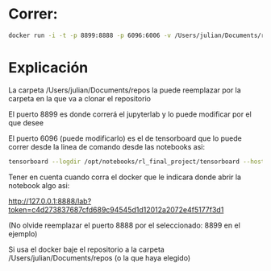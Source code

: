 
# Correr:

```bash
docker run -i -t -p 8899:8888 -p 6096:6006 -v /Users/julian/Documents/repos:/opt/notebooks jganzabal/rl_itba
```

# Explicación
La carpeta /Users/julian/Documents/repos la puede reemplazar por la carpeta en la que va a clonar el repositorio

El puerto 8899 es donde correrá el jupyterlab y lo puede modificar por el que desee

El puerto 6096 (puede modificarlo) es el de tensorboard que lo puede correr desde la linea de comando desde las notebooks asi: 

```bash
tensorboard --logdir /opt/notebooks/rl_final_project/tensorboard --host 0.0.0.0
```
Tener en cuenta cuando corra el docker que le indicara donde abrir la notebook algo asi:

http://127.0.0.1:8888/lab?token=c4d273837687cfd689c94545d1d12012a2072e4f5177f3d1

(No olvide reemplazar el puerto 8888 por el seleccionado: 8899 en el ejemplo)

Si usa el docker baje el repositorio a la carpeta /Users/julian/Documents/repos (o la que haya elegido)
